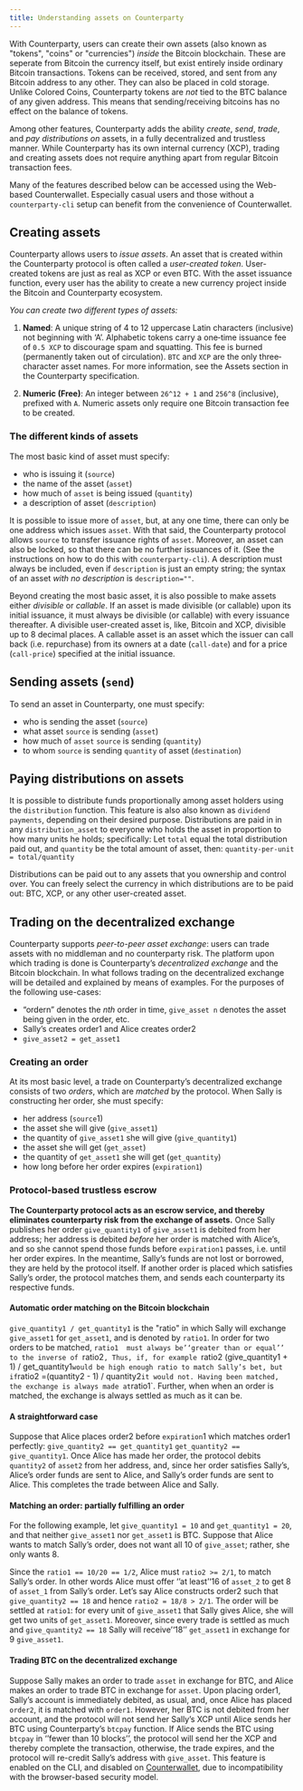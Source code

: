 ```yaml
---
title: Understanding assets on Counterparty
---
```



With Counterparty, users can create their own assets (also known as "tokens", "coins" or "currencies") _inside_ the Bitcoin blockchain. These are seperate from Bitcoin the currency itself, but exist entirely inside ordinary Bitcoin transactions. Tokens can be received, stored, and sent from any Bitcoin address to any other. They can also be placed in cold storage. Unlike Colored Coins, Counterparty tokens are _not_ tied to the BTC balance of any given address. This means that sending/receiving bitcoins has no effect on the balance of tokens.

Among other features, Counterparty adds the ability *create*, *send*, *trade*, and *pay distributions on* assets, in a fully decentralized and trustless manner. While Counterparty has its own internal currency (XCP), trading and creating assets does not require anything apart from regular Bitcoin transaction fees.

Many of the features described below can be accessed using the Web-based Counterwallet. Especially casual users and those without a `counterparty-cli` setup can benefit from the convenience of Counterwallet.


## Creating assets

Counterparty allows users to *issue assets*. An asset that is created
within the Counterparty protocol is often called a *user-created token*.
User-created tokens are just as real as XCP or even BTC. With the asset
issuance function, every user has the ability to create a new currency project inside
the Bitcoin and Counterparty ecosystem.

*You can create two different types of assets:*

1. **Named**: A unique string of 4 to 12 uppercase Latin characters (inclusive) not beginning with ‘A’. Alphabetic tokens carry a one‐time issuance fee of `0.5 XCP` to discourage spam and squatting. This fee is burned (permanently taken out of circulation). `BTC` and `XCP` are the only three‐character asset names. For more information, see the Assets section in the Counterparty specification.

2. **Numeric (Free)**: An integer between `26^12 + 1` and `256^8` (inclusive), prefixed with `A`. Numeric assets only require one Bitcoin transaction fee to be created.

### The different kinds of assets

The most basic kind of asset must specify:

-   who is issuing it (`source`)
-   the name of the asset (`asset`)
-   how much of `asset` is being issued (`quantity`)
-   a description of asset (`description`)

It is possible to issue
more of `asset`, but, at any one time, there can only be one address
which issues `asset`. With that said, the Counterparty protocol allows
`source` to transfer issuance rights of `asset`. Moreover, an asset can
also be locked, so that there can be no further issuances of it. (See
the instructions on how to do this with `counterparty-cli`).
A description must always be included, even if `description` is just an
empty string; the syntax of an asset *with no description* is
`description=""`.

Beyond creating the most basic asset, it is also possible to make assets
either *divisible* or *callable*. If an asset is made divisible (or
callable) upon its initial issuance, it must always be divisible (or
callable) with every issuance thereafter. A divisible user-created asset
is, like, Bitcoin and XCP, divisible up to 8 decimal places. A callable
asset is an asset which the issuer can call back (i.e. repurchase) from
its owners at a date (`call-date`) and for a price (`call-price`)
specified at the initial issuance.

## Sending assets (`send`)

To send an asset in Counterparty, one must specify:

-   who is sending the asset (`source`)
-   what asset `source` is sending (`asset`)
-   how much of `asset` `source` is sending (`quantity`)
-   to whom `source` is sending `quantity` of asset (`destination`)

## Paying distributions on assets

It is possible to distribute funds proportionally among asset holders using the `distribution`
function. This feature is also also known as `dividend payments`, depending on their desired purpose. Distributions are paid in in any `distribution_asset` to everyone who
holds the asset in proportion to how many units he holds; specifically:
Let `total` equal the total distribution paid out, and
`quantity` be the total amount of asset, then:
`quantity-per-unit = total/quantity`

Distributions can be paid out to any assets that you ownership and control over. You can freely select the currency in which distributions are to be paid out: BTC, XCP, or any other user-created asset.

## Trading on the decentralized exchange

Counterparty supports *peer-to-peer asset exchange*: users can trade
assets with no middleman and no counterparty risk. The platform upon
which trading is done is Counterparty’s *decentralized exchange* and the Bitcoin blockchain. In
what follows trading on the decentralized exchange will be detailed and
explained by means of examples. For the purposes of the following
use-cases:

-   “ordern” denotes the *nth* order in time, `give_asset n` denotes
    the asset being given in the order, etc.
-   Sally’s creates order1 and Alice creates order2
-   `give_asset2 = get_asset1`

### Creating an order

At its most basic level, a trade on Counterparty’s decentralized
exchange consists of two *orders*, which are *matched* by the protocol.
When Sally is constructing her order, she must specify:

-   her address (`source`1)
-   the asset she will give (`give_asset1`)
-   the quantity of `give_asset1` she will give (`give_quantity1`)
-   the asset she will get (`get_asset`)
-   the quantity of `get_asset1` she will get (`get_quantity`)
-   how long before her order expires (`expiration1`)

### Protocol-based trustless escrow

**The Counterparty protocol acts as an escrow service, and
thereby eliminates counterparty risk from the exchange of assets.**
Once Sally publishes her order `give_quantity1` of `give_asset1` is
debited from her address; her address is debited *before* her order is
matched with Alice’s, and so she cannot spend those funds before
`expiration1` passes, i.e. until her order expires. In the meantime,
Sally’s funds are not lost or borrowed, they are held by the protocol
itself. If
another order is placed which satisfies Sally’s order, the protocol
matches them, and sends each counterparty its respective funds.

#### Automatic order matching on the Bitcoin blockchain

`give_quantity1 / get_quantity1` is the "ratio" in which Sally will
exchange `give_asset1` for `get_asset1`, and is denoted by `ratio1`. In
order for two orders to be matched, `ratio1  must always be’‘greater
than or equal’’ to the inverse of `ratio2`, Thus, if, for example
`ratio2 (give_quantity1 + 1) / get_quantity1` would be high enough
ratio to match Sally’s bet, but if
`ratio2 =(quantity2 - 1) / quantity2` it would not. Having been
matched, the exchange is always made at `ratio1`. Further, when when an
order is matched, the exchange is always settled as much as it can be.

#### A straightforward case

Suppose that Alice places order2 before `expiration`1 which matches
order1 perfectly: `give_quantity2 == get_quantity1`
`get_quantity2 == give_quantity1`. Once Alice has made her order, the
protocol debits `quantity2` of `asset2` from her address, and, since
her order satisfies Sally’s, Alice’s order funds are sent to Alice, and
Sally’s order funds are sent to Alice. This completes the trade between
Alice and Sally.

#### Matching an order: partially fulfilling an order

For the following example, let `give_quantity1 = 10` and
`get_quantity1 = 20`, and that neither `give_asset1` nor `get_asset1`
is BTC. Suppose that Alice wants to match Sally’s order, does not want
all 10 of `give_asset`; rather, she only wants 8.

Since the `ratio1 == 10/20 == 1/2`, Alice must `ratio2 >= 2/1`, to match
Sally’s order. In other words Alice must offer ‘’at least’‘16 of
`asset_2` to get 8 of `asset_1` from Sally’s order. Let’s say Alice
constructs order2 such that `give_quantity2 == 18` and hence
`ratio2 = 18/8 > 2/1`. The order will be settled at `ratio1`: for every
unit of `give_asset1` that Sally gives Alice, she will get two units of
`get_asset1`. Moreover, since every trade is settled as much and
`give_quantity2 == 18` Sally will receive’‘18’’ `get_asset1` in exchange
for 9 `give_asset1`.

#### Trading BTC on the decentralized exchange

Suppose Sally makes an order to trade `asset` in exchange for BTC, and
Alice makes an order to trade BTC in exchange for `asset`. Upon placing
order1, Sally’s account is immediately debited, as usual, and, once
Alice has placed `order2`, it is matched with `order1`. However, her BTC is
not debited from her account, and the protocol will not send her Sally’s
XCP until Alice sends her BTC using Counterparty’s `btcpay` function. If
Alice sends the BTC using `btcpay` in ‘’fewer than 10 blocks’’, the
protocol will send her the XCP and thereby complete the transaction,
otherwise, the trade expires, and the protocol will re-credit Sally’s
address with `give_asset`. This feature is enabled on the CLI, and disabled on [Counterwallet](http://counterwallet.io), due to incompatibility with the browser-based security model.
